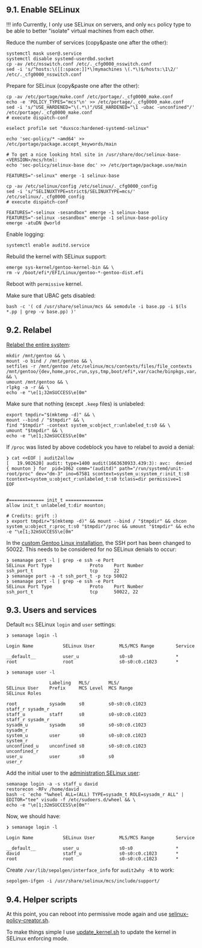## 9.1. Enable SELinux

!!! info
    Currently, I only use SELinux on servers, and only `mcs` policy type to be able to better "isolate" virtual machines from each other.

Reduce the number of services (copy&paste one after the other):

```shell
systemctl mask user@.service
systemctl disable systemd-userdbd.socket
cp -av /etc/nsswitch.conf /etc/._cfg0000_nsswitch.conf
sed -i 's/^hosts:\([[:space:]]*\)mymachines \(.*\)$/hosts:\1\2/' /etc/._cfg0000_nsswitch.conf
```

Prepare for SELinux (copy&paste one after the other):

```shell
cp -av /etc/portage/make.conf /etc/portage/._cfg0000_make.conf
echo -e 'POLICY_TYPES="mcs"\n' >> /etc/portage/._cfg0000_make.conf
sed -i 's/^USE_HARDENED="\(.*\)"/USE_HARDENED="\1 -ubac -unconfined"/' /etc/portage/._cfg0000_make.conf
# execute dispatch-conf

eselect profile set "duxsco:hardened-systemd-selinux"

echo 'sec-policy/* ~amd64' >> /etc/portage/package.accept_keywords/main

# To get a nice looking html site in /usr/share/doc/selinux-base-<VERSION>/mcs/html:
echo 'sec-policy/selinux-base doc' >> /etc/portage/package.use/main

FEATURES="-selinux" emerge -1 selinux-base

cp -av /etc/selinux/config /etc/selinux/._cfg0000_config
sed -i 's/^SELINUXTYPE=strict$/SELINUXTYPE=mcs/' /etc/selinux/._cfg0000_config
# execute dispatch-conf

FEATURES="-selinux -sesandbox" emerge -1 selinux-base
FEATURES="-selinux -sesandbox" emerge -1 selinux-base-policy
emerge -atuDN @world
```

Enable logging:

```shell
systemctl enable auditd.service
```

Rebuild the kernel with SELinux support:

```shell
emerge sys-kernel/gentoo-kernel-bin && \
rm -v /boot/efi*/EFI/Linux/gentoo-*-gentoo-dist.efi
```

Reboot with `permissive` kernel.

Make sure that UBAC gets disabled:

```shell
bash -c '( cd /usr/share/selinux/mcs && semodule -i base.pp -i $(ls *.pp | grep -v base.pp) )'
```

## 9.2. Relabel

[Relabel the entire system](https://wiki.gentoo.org/wiki/SELinux/Installation#Relabel):

```shell
mkdir /mnt/gentoo && \
mount -o bind / /mnt/gentoo && \
setfiles -r /mnt/gentoo /etc/selinux/mcs/contexts/files/file_contexts /mnt/gentoo/{dev,home,proc,run,sys,tmp,boot/efi*,var/cache/binpkgs,var/cache/distfiles,var/db/repos/gentoo,var/tmp} && \
umount /mnt/gentoo && \
rlpkg -a -r && \
echo -e "\e[1;32mSUCCESS\e[0m"
```

Make sure that nothing (except `.keep` files) is unlabeled:

```shell
export tmpdir="$(mktemp -d)" && \
mount --bind / "$tmpdir" && \
find "$tmpdir" -context system_u:object_r:unlabeled_t:s0 && \
umount "$tmpdir" && \
echo -e "\e[1;32mSUCCESS\e[0m"
```

If `/proc` was listed by above codeblock you have to relabel to avoid a denial:

```shell
❯ cat <<EOF | audit2allow
[   19.902620] audit: type=1400 audit(1663630933.439:3): avc:  denied  { mounton } for  pid=1062 comm="(auditd)" path="/run/systemd/unit-root/proc" dev="dm-3" ino=67581 scontext=system_u:system_r:init_t:s0 tcontext=system_u:object_r:unlabeled_t:s0 tclass=dir permissive=1
EOF


#============= init_t ==============
allow init_t unlabeled_t:dir mounton;

# Credits: grift :)
❯ export tmpdir="$(mktemp -d)" && mount --bind / "$tmpdir" && chcon system_u:object_r:proc_t:s0 "$tmpdir"/proc && umount "$tmpdir" && echo -e "\e[1;32mSUCCESS\e[0m"
```

In the [custom Gentoo Linux installation](https://github.com/duxsco/gentoo-installation), the SSH port has been changed to 50022. This needs to be considered for no SELinux denials to occur:

```shell
❯ semanage port -l | grep -e ssh -e Port
SELinux Port Type              Proto    Port Number
ssh_port_t                     tcp      22
❯ semanage port -a -t ssh_port_t -p tcp 50022
❯ semanage port -l | grep -e ssh -e Port
SELinux Port Type              Proto    Port Number
ssh_port_t                     tcp      50022, 22
```

## 9.3. Users and services

Default `mcs` SELinux `login` and `user` settings:

```shell
❯ semanage login -l

Login Name           SELinux User         MLS/MCS Range        Service

__default__          user_u               s0-s0                *
root                 root                 s0-s0:c0.c1023       *

❯ semanage user -l

                Labeling   MLS/       MLS/
SELinux User    Prefix     MCS Level  MCS Range                      SELinux Roles

root            sysadm     s0         s0-s0:c0.c1023                 staff_r sysadm_r
staff_u         staff      s0         s0-s0:c0.c1023                 staff_r sysadm_r
sysadm_u        sysadm     s0         s0-s0:c0.c1023                 sysadm_r
system_u        user       s0         s0-s0:c0.c1023                 system_r
unconfined_u    unconfined s0         s0-s0:c0.c1023                 unconfined_r
user_u          user       s0         s0                             user_r
```

Add the initial user to the [administration SELinux user](https://wiki.gentoo.org/wiki/SELinux/Installation#Define_the_administrator_accounts):

```shell
semanage login -a -s staff_u david
restorecon -RFv /home/david
bash -c 'echo "%wheel ALL=(ALL) TYPE=sysadm_t ROLE=sysadm_r ALL" | EDITOR="tee" visudo -f /etc/sudoers.d/wheel && \
echo -e "\e[1;32mSUCCESS\e[0m"'
```

Now, we should have:

```shell
❯ semanage login -l

Login Name           SELinux User         MLS/MCS Range        Service

__default__          user_u               s0-s0                *
david                staff_u              s0-s0:c0.c1023       *
root                 root                 s0-s0:c0.c1023       *
```

Create `/var/lib/sepolgen/interface_info` for `audit2why -R` to work:

```shell
sepolgen-ifgen -i /usr/share/selinux/mcs/include/support/
```

## 9.4. Helper scripts

At this point, you can reboot into permissive mode again and use [selinux-policy-creator.sh](https://github.com/duxsco/selinux-policy-creator).

To make things simple I use [update_kernel.sh](https://github.com/duxsco/gentoo-installation/blob/main/bin/update_kernel.sh) to update the kernel in SELinux enforcing mode.
